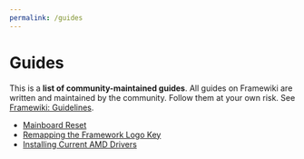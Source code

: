 ```yaml
---
permalink: /guides
---
```

# Guides
This is a **list of community-maintained guides**. All guides on Framewiki are written and maintained by the community. Follow them at your own risk. See [Framewiki: Guidelines](/framewiki:guidelines#guides).

- [Mainboard Reset](/mainboard-reset)
- [Remapping the Framework Logo Key](/remap-logo-key)
- [Installing Current AMD Drivers](/installing-current-amd-drivers)
